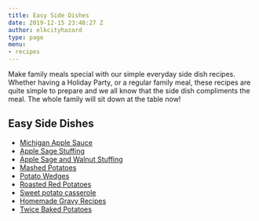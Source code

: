 ```yaml
---
title: Easy Side Dishes
date: 2019-12-15 23:48:27 Z
author: elkcityhazard
type: page
menu:
- recipes
---
```


Make family meals special with our simple everyday side dish recipes. Whether having a Holiday Party, or a regular family meal, these recipes are quite simple to prepare and we all know that the side dish compliments the meal. The whole family will sit down at the table now!

## Easy Side Dishes

  * [Michigan Apple Sauce][1]
  * [Apple Sage Stuffing][2]
  * [Apple Sage and Walnut Stuffing][3]
  * [Mashed Potatoes][4]
  * [Potato Wedges][5]
  * [Roasted Red Potatoes][6]
  * [Sweet potato casserole][7]
  * [Homemade Gravy Recipes][8]
  * [Twice Baked Potatoes][9]

 [1]: /wordpress/index.php/recipes-for-special-occasions-and-events/michigan-apple-sauce/
 [2]: /wordpress/index.php/recipes-for-special-occasions-and-events/michigan-apple-sage-stuffing/
 [3]: /wordpress/index.php/recipes-for-special-occasions-and-events/apple-sage-and-walnut-stuffing-recipe/
 [4]: /wordpress/index.php/recipes-for-special-occasions-and-events/homemade-mashed-potatoes-recipe/
 [5]: /wordpress/index.php/chef-franks-seasoning-recipes/simple-and-tasty-potato-wedges/
 [6]: /wordpress/index.php/recipes-for-special-occasions-and-events/roasted-red-potatoes-recipe/
 [7]: /wordpress/index.php/recipes-for-special-occasions-and-events/healthy-sweet-potato-casserole/
 [8]: /wordpress/index.php/institutional-recipes-for-200/easy-side-dishes/
 [9]: /wordpress/index.php/recipes-for-special-occasions-and-events/easy-twice-baked-potato/